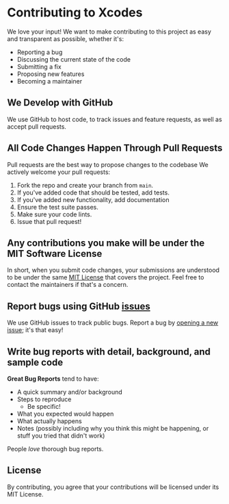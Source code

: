 # Contributing to Xcodes
We love your input! We want to make contributing to this project as easy and transparent as possible, whether it's:

- Reporting a bug
- Discussing the current state of the code
- Submitting a fix
- Proposing new features
- Becoming a maintainer

## We Develop with GitHub
We use GitHub to host code, to track issues and feature requests, as well as accept pull requests.

## All Code Changes Happen Through Pull Requests
Pull requests are the best way to propose changes to the codebase  We actively welcome your pull requests:

1. Fork the repo and create your branch from `main`.
2. If you've added code that should be tested, add tests.
3. If you've added new functionality, add documentation 
4. Ensure the test suite passes.
5. Make sure your code lints.
6. Issue that pull request!

## Any contributions you make will be under the MIT Software License
In short, when you submit code changes, your submissions are understood to be under the same [MIT License](http://choosealicense.com/licenses/mit/) that covers the project. Feel free to contact the maintainers if that's a concern.

## Report bugs using GitHub [issues](https://github.com/robotsandpencils/xcodesapp/issues)
We use GitHub issues to track public bugs. Report a bug by [opening a new issue](); it's that easy!

## Write bug reports with detail, background, and sample code

**Great Bug Reports** tend to have:

- A quick summary and/or background
- Steps to reproduce
  - Be specific!
- What you expected would happen
- What actually happens
- Notes (possibly including why you think this might be happening, or stuff you tried that didn't work)

People *love* thorough bug reports.

## License
By contributing, you agree that your contributions will be licensed under its MIT License.
